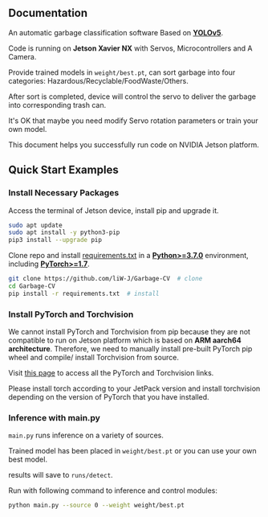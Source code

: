 
## Documentation

An automatic garbage classification software Based on [**YOLOv5**](https://github.com/ultralytics/yolov5).

Code is running on **Jetson Xavier NX** with Servos, Microcontrollers and A Camera.

Provide trained models in `weight/best.pt`, can sort garbage into four categories: Hazardous/Recyclable/FoodWaste/Others.

After sort is completed, device will control the servo to deliver the garbage into corresponding trash can.

It's OK that maybe you need modify Servo rotation parameters or train your own model.

This document helps you successfully run code on NVIDIA Jetson platform.

## Quick Start Examples

### Install Necessary Packages

Access the terminal of Jetson device, install pip and upgrade it.

```bash
sudo apt update
sudo apt install -y python3-pip
pip3 install --upgrade pip
```

Clone repo and install [requirements.txt](https://github.com/liW-J/Garbage-CV/blob/main/requirements.txt) in a
[**Python>=3.7.0**](https://www.python.org/) environment, including
[**PyTorch>=1.7**](https://pytorch.org/get-started/locally/).

```bash
git clone https://github.com/liW-J/Garbage-CV  # clone
cd Garbage-CV
pip install -r requirements.txt  # install
```

### Install PyTorch and Torchvision

We cannot install PyTorch and Torchvision from pip because they are not compatible to run on Jetson platform which is based on **ARM aarch64 architecture**. Therefore, we need to manually install pre-built PyTorch pip wheel and compile/ install Torchvision from source.

Visit [this page](https://forums.developer.nvidia.com/t/pytorch-for-jetson) to access all the PyTorch and Torchvision links.

Please install torch according to your JetPack version and install torchvision depending on the version of PyTorch that you have installed.

### Inference with main.py

`main.py` runs inference on a variety of sources.

Trained model has been placed in `weight/best.pt`  or you can use your own best model. 

results will save to `runs/detect`.

Run with following command to inference and control modules:
```bash
python main.py --source 0 --weight weight/best.pt
```
